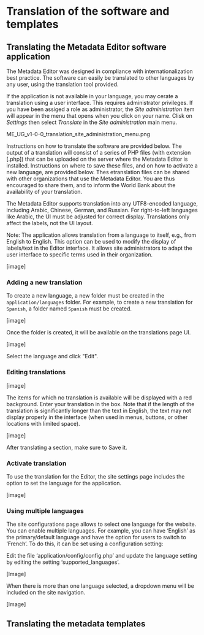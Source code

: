 # Translation of the software and templates

## Translating the Metadata Editor software application

The Metadata Editor was designed in compliance with internationalization best practice. The software can easily be translated to other languages by any user, using the translation tool provided. 

If the application is not available in your language, you may cerate a translation using a user interface. This requires administrator privileges. If you have been assiged a role as administrator, the *Site administration* item will appear in the menu that opens when you click on your name. Clisk on *Settings* then select *Translate* in the *Site administration* main menu.  

ME_UG_v1-0-0_translation_site_administration_menu.png

Instructions on how to translate the software are provided below. The output of a translation will consist of a series of PHP files (with extension [.php]) that can be uploaded on the server where the Metadata Editor is installed. Instructions on where to save these files, and on how to activate a new language, are provided below. Thes etranslation files can be shared with other organizations that use the Metadata Editor. You are thus encouraged to share them, and to inform the World Bank about the availability of your translation. 

The Metadata Editor supports translation into any UTF8-encoded language, including Arabic, Chinese, German, and Russian. For right-to-left languages like Arabic, the UI must be adjusted for correct display. Translations only affect the labels, not the UI layout. 

Note:  The application allows translation from a language to itself, e.g., from English to English. This option can be used to modify the display of labels/text in the Editor interface. It allows site administrators to adapt the user interface to specific terms used in their organization. 

[image]

### Adding a new translation 

To create a new language, a new folder must be created in the `application/languages` folder. For example, to create a new translation for `Spanish`, a folder named `Spanish` must be created. 

[image]

Once the folder is created, it will be available on the translations page UI. 

[image]

Select the language and click "Edit". 

### Editing translations 

[image]

The items for which no translation is available will be displayed with a red background. Enter your translation in the box. Note that if the length of the translation is significantly longer than the text in English, the text may not display properly in the interface (when used in menus, buttons, or other locations with limited space). 

[image]

After translating a section, make sure to Save it. 

### Activate translation 

To use the translation for the Editor, the site settings page includes the option to set the language for the application.  

[image]

### Using multiple languages 

The site configurations page allows to select one language for the website. You can enable multiple languages. For example, you can have ‘English’ as the primary/default language and have the option for users to switch to ‘French’. To do this, it can be set using a configuration setting: 

Edit the file ‘application/config/config.php’ and update the language setting by editing the setting ‘supported_languages’. 

[Image]

When there is more than one language selected, a dropdown menu will be included on the site navigation. 

[Image]


## Translating the metadata templates







